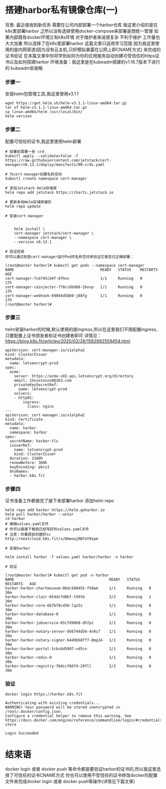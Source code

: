 # 搭建harbor私有镜像仓库(一)
背景: 最近接收到新任务 需要在公司内部部署一个harbor仓库 我这里介绍的是在k8s里部署harbor 之所以没有选择使用docker-compose来部署是想统一管理 如果内部既有docker环境又有k8s环境 对于维护者来说很复杂 不利于维护 工作量也大大加重 所以选择了在k8s里部署harbor 这篇文章只适用学习范围 因为我这里使用的是内网穿透(因为没有云主机,只好模拟暴露在公网上即CNAME方式) 来完成的证书验证 在本篇文章中你将学到如何为你的应用服务自动创建可受信任的https证书以及如何搭建harbor
环境准备：我这里是在kubeadm搭建的v1.16.7版本下进行的
kubeadm安装略
### 步骤一
安装helm包管理工具,我这里使用v3.1.1
```
wget https://get.helm.sh/helm-v3.1.1-linux-amd64.tar.gz
tar xf helm-v3.1.1-linux-amd64.tar.gz
cp linux-amd64/helm /usr/local/bin/
helm version
```
### 步骤二
配置可信任的证书,我这里使用helm部署
```
# 部署前需要一些 crd
kubectl apply --validate=false -f https://raw.githubusercontent.com/jetstack/cert-manager/v0.13.1/deploy/manifests/00-crds.yaml

# 为ce​​rt-manager创建名称空间
kubectl create namespace cert-manager

# 添加Jetstack Helm存储库
helm repo add jetstack https://charts.jetstack.io

# 更新本地Helm存储库缓存
helm repo update

# 安装cert-manager


    helm install \
    cert-manager jetstack/cert-manager \
    --namespace cert-manager \
    --version v0.13.1

# 验证安装
你可以通过检查cert-manager运行Pod的名称空间来验证它是否已正确部署：

[root@master harbor]# kubectl get pods --namespace cert-manager
NAME                                       READY   STATUS    RESTARTS   AGE
cert-manager-7cb745cb4f-87hnv              1/1     Running   0          17h
cert-manager-cainjector-778cc6bd68-2bvvp   1/1     Running   0          17h
cert-manager-webhook-69894d5869-j88fg      1/1     Running   0          17h
[root@master harbor]# 
```
### 步骤三
helm安装harbor的时候,默认使用的是ingress,所以在这里我们不用配置ingress,只要配置上证书颁发者和证书创建者即可
详情见：https://blog.k8s.fit/articles/2020/02/28/1582892559454.html
```
apiVersion: cert-manager.io/v1alpha2
kind: ClusterIssuer
metadata:
  name: letsencrypt-prod
spec:
  acme:
    server: https://acme-v02.api.letsencrypt.org/directory
    email: 15xxxxxxxx0@163.com
    privateKeySecretRef:
      name: letsencrypt-prod
    solvers:
    - http01:
        ingress:
          class: nginx
---
apiVersion: cert-manager.io/v1alpha2
kind: Certificate
metadata:
  name: harbor
  namespace: harbor
spec:
  secretName: harbor-tls
  issuerRef:
    name: letsencrypt-prod
    kind: ClusterIssuer
  duration: 2160h
  renewBefore: 360h
  keyEncoding: pkcs1
  dnsNames:
  - harbor.k8s.fit
```
### 步骤四
证书准备工作都做完了接下来部署harbor
添加helm repo
```
helm repo add harbor https://helm.goharbor.io
helm pull harbor/harbor --untar 
cd harbor
# 编辑values.yaml文件
# 你可以直接下载我已经写好的values.yaml文件
# 注意：你要提前创建好sc
http://nextcloud.k8s.fit/s/DHwoajRB7oY9xpm

# 安装harbor

helm install harbor -f values.yaml harbor/harbor -n harbor

# 验证

[root@master harbor]# kubectl get pod -n harbor
NAME                                           READY   STATUS    RESTARTS   AGE
harbor-harbor-chartmuseum-86dc568455-f58wm     1/1     Running   0          36m
harbor-harbor-clair-654dcfd8bf-t59tb           2/2     Running   2          36m
harbor-harbor-core-6b7bf8c458-lqz5z            1/1     Running   0          36m
harbor-harbor-database-0                       1/1     Running   0          36m
harbor-harbor-jobservice-65cfd9668-dh7pz       1/1     Running   0          36m
harbor-harbor-notary-server-956744d56-4n9z7    1/1     Running   0          36m
harbor-harbor-notary-signer-6449bb8ff7-8mp24   1/1     Running   0          36m
harbor-harbor-portal-5cbc6d5897-vd5cn          1/1     Running   0          36m
harbor-harbor-redis-0                          1/1     Running   0          36m
harbor-harbor-registry-76dccf66f4-29fll        2/2     Running   0          36m
```
### 验证
```
docker login https://harbor.k8s.fit

Authenticating with existing credentials...
WARNING! Your password will be stored unencrypted in /root/.docker/config.json.
Configure a credential helper to remove this warning. See
https://docs.docker.com/engine/reference/commandline/login/#credentials-store

Login Succeeded
```
# 结束语
docker login 或者 docker push 等命令都是要验证harbor的证书的,所以我这里选择了可信任的证书CNAME方式
你也可以使用不受信任的证书修改docker的配置文件来完成docker login 或者 docker push等操作(详情见下篇文章)

